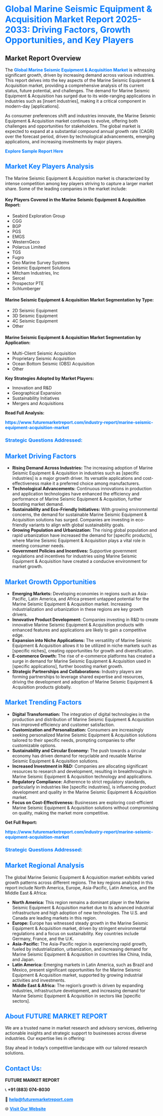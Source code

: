 <h1 style="color: #007BFF;">Global Marine Seismic Equipment & Acquisition Market Report 2025-2033: Driving Factors, Growth Opportunities, and Key Players</h1>

<section id="overview">
<h2>Market Report Overview</h2>
<p>The <a href="https://www.futuremarketreport.com/industry-report/marine-seismic-equipment-acquisition-market" style="color: #007BFF; text-decoration: none;"><strong>Global Marine Seismic Equipment & Acquisition Market</strong></a> is witnessing significant growth, driven by increasing demand across various industries. This report delves into the key aspects of the Marine Seismic Equipment & Acquisition market, providing a comprehensive analysis of its current status, future potential, and challenges. The demand for Marine Seismic Equipment & Acquisition has surged due to its wide-ranging applications in industries such as [insert industries], making it a critical component in modern-day [applications].</p>
<p>As consumer preferences shift and industries innovate, the Marine Seismic Equipment & Acquisition market continues to evolve, offering both challenges and opportunities for stakeholders. The global market is expected to expand at a substantial compound annual growth rate (CAGR) over the forecast period, driven by technological advancements, emerging applications, and increasing investments by major players.</p>
</section>

<section id="overview">
<p><a href="https://www.futuremarketreport.com/request-sample/reportId=87369" style="color: #007BFF; text-decoration: none;"><strong>Explore Sample Report Here</strong></a></p>
</section>

<section id="key-players">
<h2 style="color: #007BFF;">Market Key Players Analysis</h2>
<p>The Marine Seismic Equipment & Acquisition market is characterized by intense competition among key players striving to capture a larger market share. Some of the leading companies in the market include:</p>
<h4>Key Players Covered in the Marine Seismic Equipment & Acquisition Report:</h4>
<ul><li>Seabird Exploration Group</li><li>CGG</li><li>BGP</li><li>PGS</li><li>EMGS</li><li>WesternGeco</li><li>Polarcus Limited</li><li>TGS</li><li>Fugro</li><li>Geo Marine Survey Systems</li><li>Seismic Equipment Solutions</li><li>Mitcham Industries, Inc</li><li>Sercel</li><li>Prospector PTE</li><li>Schlumberger</li></ul>
<h4>Marine Seismic Equipment & Acquisition Market Segmentation by Type:</h4>
<ul><li>2D Seismic Equipment</li><li>3D Seismic Equipment</li><li>4C Seismic Equipment</li><li>Other</li></ul>

<h4>Marine Seismic Equipment & Acquisition Market Segmentation by Application:</h4>
<ul><li>Multi-Client Seismic Acquisition</li><li>Proprietary Seismic Acquisition</li><li>Ocean Bottom Seismic (OBS) Acquisition</li><li>Other</li></ul>
<p><strong>Key Strategies Adopted by Market Players:</strong></p>
<ul>
<li>Innovation and R&D</li>
<li>Geographical Expansion</li>
<li>Sustainability Initiatives</li>
<li>Mergers and Acquisitions</li>
</ul>
</section>

<section>
<p><strong>Read Full Analysis: </strong></p><a href="https://www.futuremarketreport.com/industry-report/marine-seismic-equipment-acquisition-market" style="color: #007BFF; text-decoration: none;"><strong>https://www.futuremarketreport.com/industry-report/marine-seismic-equipment-acquisition-market</strong></a>
<h3 style="color: #007BFF;">Strategic Questions Addressed:</h3>
</section>

<section id="driving-factors">
<h2 style="color: #007BFF;">Market Driving Factors</h2>
<ul>
<li><strong>Rising Demand Across Industries:</strong> The increasing adoption of Marine Seismic Equipment & Acquisition in industries such as [specific industries] is a major growth driver. Its versatile applications and cost-effectiveness make it a preferred choice among manufacturers.</li>
<li><strong>Technological Advancements:</strong> Continuous innovations in production and application technologies have enhanced the efficiency and performance of Marine Seismic Equipment & Acquisition, further boosting market demand.</li>
<li><strong>Sustainability and Eco-Friendly Initiatives:</strong> With growing environmental concerns, the demand for sustainable Marine Seismic Equipment & Acquisition solutions has surged. Companies are investing in eco-friendly variants to align with global sustainability goals.</li>
<li><strong>Growing Population and Urbanization:</strong> The rising global population and rapid urbanization have increased the demand for [specific products], where Marine Seismic Equipment & Acquisition plays a vital role in meeting consumer needs.</li>
<li><strong>Government Policies and Incentives:</strong> Supportive government regulations and incentives for industries using Marine Seismic Equipment & Acquisition have created a conducive environment for market growth.</li>
</ul>
</section>

<section id="growth-opportunities">
<h2 style="color: #007BFF;">Market Growth Opportunities</h2>
<ul>
<li><strong>Emerging Markets:</strong> Developing economies in regions such as Asia-Pacific, Latin America, and Africa present untapped potential for the Marine Seismic Equipment & Acquisition market. Increasing industrialization and urbanization in these regions are key growth drivers.</li>
<li><strong>Innovative Product Development:</strong> Companies investing in R&D to create innovative Marine Seismic Equipment & Acquisition products with enhanced features and applications are likely to gain a competitive edge.</li>
<li><strong>Expansion into Niche Applications:</strong> The versatility of Marine Seismic Equipment & Acquisition allows it to be utilized in niche markets such as [specific niches], creating opportunities for growth and diversification.</li>
<li><strong>E-commerce Growth:</strong> The rise of e-commerce platforms has created a surge in demand for Marine Seismic Equipment & Acquisition used in [specific applications], further boosting market growth.</li>
<li><strong>Strategic Partnerships and Collaborations:</strong> Industry players are forming partnerships to leverage shared expertise and resources, driving the development and adoption of Marine Seismic Equipment & Acquisition products globally.</li>
</ul>
</section>

<section id="trending-factors">
<h2 style="color: #007BFF;">Market Trending Factors</h2>
<ul>
<li><strong>Digital Transformation:</strong> The integration of digital technologies in the production and distribution of Marine Seismic Equipment & Acquisition has improved efficiency and customer satisfaction.</li>
<li><strong>Customization and Personalization:</strong> Consumers are increasingly seeking personalized Marine Seismic Equipment & Acquisition solutions tailored to their specific needs, prompting companies to offer customizable options.</li>
<li><strong>Sustainability and Circular Economy:</strong> The push towards a circular economy has driven demand for recyclable and reusable Marine Seismic Equipment & Acquisition solutions.</li>
<li><strong>Increased Investment in R&D:</strong> Companies are allocating significant resources to research and development, resulting in breakthroughs in Marine Seismic Equipment & Acquisition technology and applications.</li>
<li><strong>Regulatory Compliance:</strong> Adherence to strict regulatory standards, particularly in industries like [specific industries], is influencing product development and quality in the Marine Seismic Equipment & Acquisition market.</li>
<li><strong>Focus on Cost-Effectiveness:</strong> Businesses are exploring cost-efficient Marine Seismic Equipment & Acquisition solutions without compromising on quality, making the market more competitive.</li>
</ul>
</section>

<section>
<p><strong>Get Full Report: </strong></p><a href="https://www.futuremarketreport.com/industry-report/marine-seismic-equipment-acquisition-market" style="color: #007BFF; text-decoration: none;"><strong>https://www.futuremarketreport.com/industry-report/marine-seismic-equipment-acquisition-market</strong></a>
<h3 style="color: #007BFF;">Strategic Questions Addressed:</h3>
</section>


<section id="regional-analysis">
<h2 style="color: #007BFF;">Market Regional Analysis</h2>
<p>The global Marine Seismic Equipment & Acquisition market exhibits varied growth patterns across different regions. The key regions analyzed in this report include North America, Europe, Asia-Pacific, Latin America, and the Middle East & Africa:</p>
<ul>
<li><strong>North America:</strong> This region remains a dominant player in the Marine Seismic Equipment & Acquisition market due to its advanced industrial infrastructure and high adoption of new technologies. The U.S. and Canada are leading markets in this region.</li>
<li><strong>Europe:</strong> Europe has witnessed steady growth in the Marine Seismic Equipment & Acquisition market, driven by stringent environmental regulations and a focus on sustainability. Key countries include Germany, France, and the U.K.</li>
<li><strong>Asia-Pacific:</strong> The Asia-Pacific region is experiencing rapid growth, fueled by industrialization, urbanization, and increasing demand for Marine Seismic Equipment & Acquisition in countries like China, India, and Japan.</li>
<li><strong>Latin America:</strong> Emerging markets in Latin America, such as Brazil and Mexico, present significant opportunities for the Marine Seismic Equipment & Acquisition market, supported by growing industrial activities and investments.</li>
<li><strong>Middle East & Africa:</strong> The region’s growth is driven by expanding industries, infrastructure development, and increasing demand for Marine Seismic Equipment & Acquisition in sectors like [specific sectors].</li>
</ul>
</section>

<footer>
<h2 style="color: #007BFF;">About FUTURE MARKET REPORT</h2>
<p>We are a trusted name in market research and advisory services, delivering actionable insights and strategic support to businesses across diverse industries. Our expertise lies in offering:</p>

<p>Stay ahead in today’s competitive landscape with our tailored research solutions.</p>

<h2 style="color: #007BFF;">Contact Us:</h2>
<p><strong>FUTURE MARKET REPORT</strong></p>
<p>📞 <strong>+91 (883) 074-8030</strong></p>
<p>📧 <strong><a href="mailto:help@futuremarketreport.com" style="color: #007BFF;">help@futuremarketreport.com</a></strong></p>
<p>🌐 <strong><a href="https://www.futuremarketreport.com/" style="color: #007BFF;">Visit Our Website</a></strong></p>
</footer>